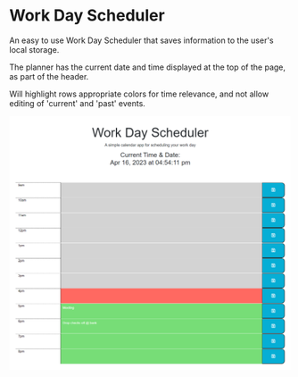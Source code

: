 # Work Day Scheduler
An easy to use Work Day Scheduler that saves information to the user's local storage.

The planner has the current date and time displayed at the top of the page, as part of the header.

Will highlight rows appropriate colors for time relevance, and not allow editing of 'current' and 'past' events.


<img src="/assets/images/preview.png"> 
